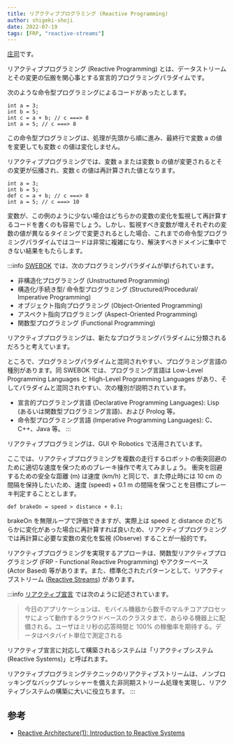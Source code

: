 ```yaml
---
title: リアクティブプログラミング (Reactive Programming)
author: shigeki-shoji
date: 2022-07-19
tags: [FRP, "reactive-streams"]
---
```


[庄司](https://github.com/edward-mamezou)です。

リアクティブプログラミング (Reactive Programming) とは、データストリームとその変更の伝搬を関心事とする宣言的プログラミングパラダイムです。

次のような命令型プログラミングによるコードがあったとします。

```text
int a = 3;
int b = 5;
int c = a + b; // c ===> 8
int a = 5; // c ===> 8
```

この命令型プログラミングは、処理が先頭から順に進み、最終行で変数 a の値を変更しても変数 c の値は変化しません。

リアクティブプログラミングでは、変数 a または変数 b の値が変更されるとその変更が伝播され、変数 c の値は再計算された値となります。

```text
int a = 3;
int b = 5;
def c = a + b; // c ===> 8
int a = 5; // c ===> 10
```

変数が、この例のように少ない場合はどちらかの変数の変化を監視して再計算するコードを書くのも容易でしょう。しかし、監視すべき変数が増えそれぞれの変数の値が異なるタイミングで変更されるとした場合、これまでの命令型プログラミングパラダイムではコードは非常に複雑になり、解決すべきドメインに集中できない結果をもたらします。

:::info
[SWEBOK](https://www.computer.org/education/bodies-of-knowledge/software-engineering) では、次のプログラミングパラダイムが挙げられています。

* 非構造化プログラミング (Unstructured Programming)
* 構造化/手続き型/ 命令型プログラミング (Structured/Procedural/ Imperative Programming)
* オブジェクト指向プログラミング (Object-Oriented Programming)
* アスペクト指向プログラミング (Aspect-Oriented Programming)
* 関数型プログラミング (Functional Programming)

リアクティブプログラミングは、新たなプログラミングパラダイムに分類されるだろうと考えています。

ところで、プログラミングパラダイムと混同されやすい、プログラミング言語の種別があります。同 SWEBOK では、プログラミング言語は Low-Level Programming Languages と High-Level Programming Languages があり、そしてパラダイムと混同されやすい、次の種別が説明されています。

* 宣言的プログラミング言語 (Declarative Programming Languages): Lisp (あるいは関数型プログラミング言語)、および Prolog 等。
* 命令型プログラミング言語 (Imperative Programming Languages): C、C++、Java 等。
:::

リアクティブプログラミングは、GUI や Robotics で活用されています。

ここでは、リアクティブプログラミングを複数の走行するロボットの衝突回避のために適切な速度を保つためのブレーキ操作で考えてみましょう。
衝突を回避するための安全な距離 (m) は速度 (km/h) と同じで、また停止時には 10 cm の間隔を保持したいため、速度 (speed) + 0.1 m の間隔を保つことを目標にブレーキ判定することとします。 

```text
def brakeOn = speed > distance + 0.1;
```

brakeOn を無限ループで評価できますが、実際上は speed と distance のどちらかに変化があった場合に再計算すれば良いため、リアクティブプログラミングでは再計算に必要な変数の変化を監視 (Observe) することが一般的です。

リアクティブプログラミングを実現するアプローチは、関数型リアクティブプログラミング (FRP - Functional Reactive Programming) やアクターベース (Actor Based) 等があります。また、標準化されたパターンとして、リアクティブストリーム ([Reactive Streams](https://www.reactive-streams.org/)) があります。

:::info
[リアクティブ宣言](https://www.reactivemanifesto.org/ja) では次のように記述されています。

>今日のアプリケーションは、モバイル機器から数千のマルチコアプロセッサによって動作するクラウドベースのクラスタまで、あらゆる機器上に配備される。ユーザはミリ秒の応答時間と 100% の稼働率を期待する。データはペタバイト単位で測定される

リアクティブ宣言に対応して構築されるシステムは「リアクティブシステム (Reactive Systems)」と呼ばれます。

リアクティブプログラミングテクニックのリアクティブストリームは、ノンブロッキングなバックプレッシャーを備えた非同期ストリーム処理を実現し、リアクティブシステムの構築に大いに役立ちます。
:::

## 参考

- [Reactive Architecture(1): Introduction to Reactive Systems](https://academy.lightbend.com/courses/course-v1:lightbend+LRA-IntroToReactive+v1/about)
